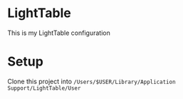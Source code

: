 # LightTable
This is my LightTable configuration

# Setup

Clone this project into `/Users/$USER/Library/Application Support/LightTable/User`
